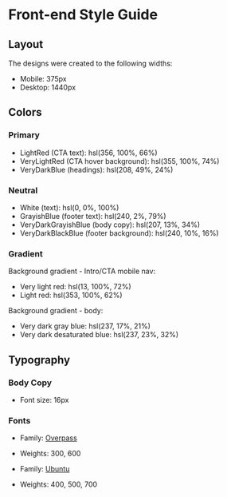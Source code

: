 # Front-end Style Guide

## Layout

The designs were created to the following widths:

- Mobile: 375px
- Desktop: 1440px

## Colors

### Primary
 
- LightRed (CTA text): hsl(356, 100%, 66%)
- VeryLightRed (CTA hover background): hsl(355, 100%, 74%)
- VeryDarkBlue (headings): hsl(208, 49%, 24%)

### Neutral

- White (text): hsl(0, 0%, 100%)
- GrayishBlue (footer text): hsl(240, 2%, 79%)
- VeryDarkGrayishBlue (body copy): hsl(207, 13%, 34%)
- VeryDarkBlackBlue (footer background): hsl(240, 10%, 16%)

### Gradient

Background gradient - Intro/CTA mobile nav:

- Very light red: hsl(13, 100%, 72%)
- Light red: hsl(353, 100%, 62%)

Background gradient - body:

- Very dark gray blue: hsl(237, 17%, 21%)
- Very dark desaturated blue: hsl(237, 23%, 32%)

## Typography

### Body Copy

- Font size: 16px

### Fonts

- Family:
  [Overpass](https://fonts.google.com/specimen/Overpass?preview.text_type=custom)
- Weights: 300, 600

- Family:
  [Ubuntu](https://fonts.google.com/specimen/Ubuntu?preview.text_type=custom)
- Weights: 400, 500, 700
